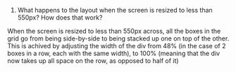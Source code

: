 1) What happens to the layout when the screen is resized to less than 550px? How does that work?

When the screen is resized to less than 550px across, all the boxes in the grid go from being side-by-side to being stacked up one on top of the other. This is achived by adjusting the width of the div from 48% (in the case of 2 boxes in a row, each with the same width), to 100% (meaning that the div now takes up all space on the row, as opposed to half of it)
